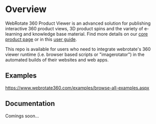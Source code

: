 # Overview

WebRotate 360 Product Viewer is an advanced solution for publishing interactive 360 product views, 3D product spins and the variety of e-learning and knowledge base material. Find more details on our [core product page](https://www.webrotate360.com/products/webrotate-360-product-viewer.aspx) or in this [user guide](https://webrotate360.s3.amazonaws.com/sites/webrotate360/downloads/Resources/Readme.pdf).

This repo is available for users who need to integrate webrotate's 360 viewer runtime (i.e. browser based scripts or "imagerotator") in the automated builds of their websites and web apps.

## Examples

https://www.webrotate360.com/examples/browse-all-examples.aspx

## Documentation

Comings soon...

